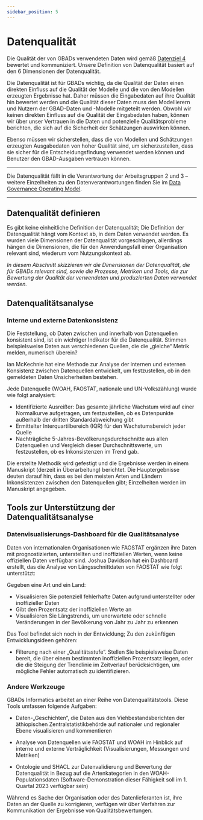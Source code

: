 ```yaml
---
sidebar_position: 5
---
```


# Datenqualität

Die Qualität der von GBADs verwendeten Daten wird gemäß [Datenziel 4](#Data-Goal-4) bewertet und kommuniziert. Unsere Definition von Datenqualität basiert auf den 6 Dimensionen der Datenqualität.

Die Datenqualität ist für GBADs wichtig, da die Qualität der Daten einen direkten Einfluss auf die Qualität der Modelle und die von den Modellen erzeugten Ergebnisse hat. Daher müssen die Eingabedaten auf ihre Qualität hin bewertet werden und die Qualität dieser Daten muss den Modellierern und Nutzern der GBAD-Daten und -Modelle mitgeteilt werden. Obwohl wir keinen direkten Einfluss auf die Qualität der Eingabedaten haben, können wir über unser Vertrauen in die Daten und potenzielle Qualitätsprobleme berichten, die sich auf die Sicherheit der Schätzungen auswirken können.

Ebenso müssen wir sicherstellen, dass die von Modellen und Schätzungen erzeugten Ausgabedaten von hoher Qualität sind, um sicherzustellen, dass sie sicher für die Entscheidungsfindung verwendet werden können und Benutzer den GBAD-Ausgaben vertrauen können.

---

Die Datenqualität fällt in die Verantwortung der Arbeitsgruppen 2 und 3 – weitere Einzelheiten zu den Datenverantwortungen finden Sie im [Data Governance Operating Model](https://gbadskedoc.org/docs/Data-Governance-Handbook-for-GBADs/dataGovOperatingModel).

---

## Datenqualität definieren

Es gibt keine einheitliche Definition der Datenqualität; Die Definition der Datenqualität hängt vom Kontext ab, in dem Daten verwendet werden. Es wurden viele Dimensionen der Datenqualität vorgeschlagen, allerdings hängen die Dimensionen, die für den Anwendungsfall einer Organisation relevant sind, wiederum vom Nutzungskontext ab.

*In diesem Abschnitt skizzieren wir die Dimensionen der Datenqualität, die für GBADs relevant sind, sowie die Prozesse, Metriken und Tools, die zur Bewertung der Qualität der verwendeten und produzierten Daten verwendet werden.*

<!-- ### Dimensionen der Datenqualität

*Genauigkeit*

*Interne Konsistenz*

Interne Konsistenz ist definiert als

*Äußere Konsistenz*

Externe Konsistenz ist definiert als -->
## Datenqualitätsanalyse

### Interne und externe Datenkonsistenz

Die Feststellung, ob Daten zwischen und innerhalb von Datenquellen konsistent sind, ist ein wichtiger Indikator für die Datenqualität. Stimmen beispielsweise Daten aus verschiedenen Quellen, die die „gleiche“ Metrik melden, numerisch überein?

Ian McKechnie hat eine Methode zur Analyse der internen und externen Konsistenz zwischen Datenquellen entwickelt, um festzustellen, ob in den gemeldeten Daten Unsicherheiten bestehen.

Jede Datenquelle (WOAH, FAOSTAT, nationale und UN-Volkszählung) wurde wie folgt analysiert:
* Identifizierte Ausreißer: Das gesamte jährliche Wachstum wird auf einer Normalkurve aufgetragen, um festzustellen, ob es Datenpunkte außerhalb der dritten Standardabweichung gibt
* Ermittelter Interquartilbereich (IQR) für den Wachstumsbereich jeder Quelle
* Nachträgliche 5-Jahres-Bevölkerungsdurchschnitte aus allen Datenquellen und Vergleich dieser Durchschnittswerte, um festzustellen, ob es Inkonsistenzen im Trend gab.

Die erstellte Methodik wird gefestigt und die Ergebnisse werden in einem Manuskript (derzeit in Überarbeitung) berichtet. Die Hauptergebnisse deuten darauf hin, dass es bei den meisten Arten und Ländern Inkonsistenzen zwischen den Datenquellen gibt; Einzelheiten werden im Manuskript angegeben.

## Tools zur Unterstützung der Datenqualitätsanalyse

### Datenvisualisierungs-Dashboard für die Qualitätsanalyse

Daten von internationalen Organisationen wie FAOSTAT ergänzen ihre Daten mit prognostizierten, unterstellten und inoffiziellen Werten, wenn keine offiziellen Daten verfügbar sind. Joshua Davidson hat ein Dashboard erstellt, das die Analyse von Längsschnittdaten von FAOSTAT wie folgt unterstützt:

Gegeben eine Art und ein Land:

* Visualisieren Sie potenziell fehlerhafte Daten aufgrund unterstellter oder inoffizieller Daten
* Gibt den Prozentsatz der inoffiziellen Werte an
* Visualisieren Sie Längstrends, um unerwartete oder schnelle Veränderungen in der Bevölkerung von Jahr zu Jahr zu erkennen

Das Tool befindet sich noch in der Entwicklung; Zu den zukünftigen Entwicklungsideen gehören:
* Filterung nach einer „Qualitätsstufe“. Stellen Sie beispielsweise Daten bereit, die über einem bestimmten inoffiziellen Prozentsatz liegen, oder die die Steigung der Trendlinie im Zeitverlauf berücksichtigen, um mögliche Fehler automatisch zu identifizieren.


### Andere Werkzeuge

GBADs Informatics arbeitet an einer Reihe von Datenqualitätstools. Diese Tools umfassen folgende Aufgaben:

* Daten-„Geschichten“, die Daten aus den Viehbestandsberichten der äthiopischen Zentralstatistikbehörde auf nationaler und regionaler Ebene visualisieren und kommentieren

* Analyse von Datenquellen wie FAOSTAT und WOAH im Hinblick auf interne und externe Verträglichkeit (Visualisierungen, Messungen und Metriken)

* Ontologie und SHACL zur Datenvalidierung und Bewertung der Datenqualität in Bezug auf die Artenkategorien in den WOAH-Populationsdaten (Software-Demonstration dieser Fähigkeit soll im 1. Quartal 2023 verfügbar sein)

Während es Sache der Organisation oder des Datenlieferanten ist, ihre Daten an der Quelle zu korrigieren, verfügen wir über Verfahren zur Kommunikation der Ergebnisse von Qualitätsbewertungen.


